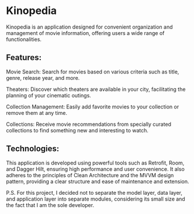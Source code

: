 
# Kinopedia

Kinopedia is an application designed for convenient organization and management of movie information, offering users a wide range of functionalities.

## Features:
Movie Search: Search for movies based on various criteria such as title, genre, release year, and more.

Theaters: Discover which theaters are available in your city, facilitating the planning of your cinematic outings.

Collection Management: Easily add favorite movies to your collection or remove them at any time.

Collections: Receive movie recommendations from specially curated collections to find something new and interesting to watch.

## Technologies: 
This application is developed using powerful tools such as Retrofit, Room, and Dagger Hilt, ensuring high performance and user convenience. It also adheres to the principles of Clean Architecture and the MVVM design pattern, providing a clear structure and ease of maintenance and extension.

P.S. For this project, I decided not to separate the model layer, data layer, and application layer into separate modules, considering its small size and the fact that I am the sole developer.
